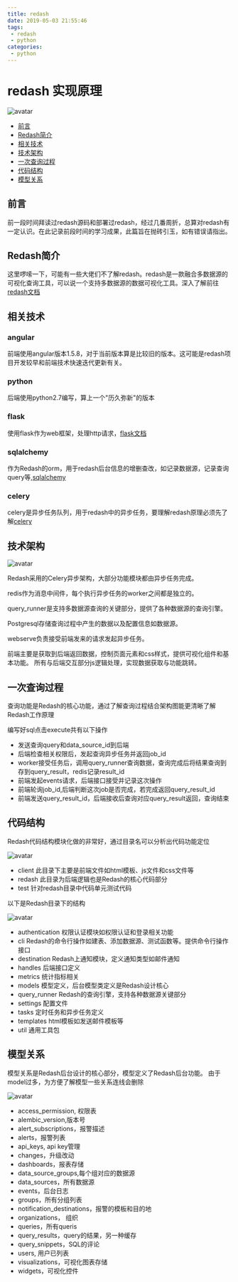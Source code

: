 ```yaml
---
title: redash
date: 2019-05-03 21:55:46
tags:
 - redash
 - python
categories:
 - python
---
```

<meta name="referrer" content="no-referrer" />

# redash 实现原理
![avatar](https://raw.githubusercontent.com/Socketsj/redash/master/images/head.jpg)


* [前言](#前言)
* [Redash简介](#Redash简介)
* [相关技术](#相关技术)
* [技术架构](#技术架构)
* [一次查询过程](#一次查询过程)
* [代码结构](#代码结构)
* [模型关系](#模型关系)


## 前言
 前一段时间拜读过redash源码和部署过redash，经过几番周折，总算对redash有一定认识。在此记录前段时间的学习成果，此篇旨在抛砖引玉，如有错误请指出。

## Redash简介
 这里啰嗦一下，可能有一些大佬们不了解redash。redash是一款融合多数据源的可视化查询工具，可以说一个支持多数据源的数据可视化工具。深入了解前往[redash文档](https://redash.io/help/)

## 相关技术
### angular
  前端使用angular版本1.5.8，对于当前版本算是比较旧的版本。这可能是redash项目开发较早和前端技术快速迭代更新有关。
### python
  后端使用python2.7编写，算上一个"历久弥新"的版本
### flask
  使用flask作为web框架，处理http请求，[flask文档](https://dormousehole.readthedocs.io/en/latest/)
### sqlalchemy
  作为Redash的orm，用于redash后台信息的增删查改，如记录数据源，记录查询query等,[sqlalchemy](https://docs.sqlalchemy.org/en/13/)
### celery
  celery是异步任务队列，用于redash中的异步任务，要理解redash原理必须先了解[celery](http://docs.jinkan.org/docs/celery/)

## 技术架构

![avatar](https://raw.githubusercontent.com/Socketsj/redash/master/images/architecture.jpg)

  Redash采用的Celery异步架构，大部分功能模块都由异步任务完成。
  
  redis作为消息中间件，每个执行异步任务的worker之间都是独立的。
  
  query_runner是支持多数据源查询的关键部分，提供了各种数据源的查询引擎。
  
  Postgresql存储查询过程中产生的数据以及配置信息如数据源。
  
  webserve负责接受前端发来的请求发起异步任务。
  
  前端主要是获取到后端返回数据，控制页面元素和css样式，提供可视化组件和基本功能。
所有与后端交互部分js逻辑处理，实现数据获取与功能跳转。

## 一次查询过程
 查询功能是Redash的核心功能，通过了解查询过程结合架构图能更清晰了解Redash工作原理

 编写好sql点击execute共有以下操作
 
 - 发送查询query和data_source_id到后端
 - 后端检查相关权限后，发起查询异步任务并返回job_id
 - worker接受任务后，调用query_runner查询数据，查询完成后将结果查询到存到query_result，redis记录result_id
 - 前端发起events请求，后端接口接受并记录这次操作
 - 前端轮询job_id,后端判断这次job是否完成，若完成返回query_result_id
 - 前端发送query_result_id，后端接收后查询对应query_result返回，查询结束

## 代码结构
 Redash代码结构模块化做的非常好，通过目录名可以分析出代码功能定位


![avatar](https://raw.githubusercontent.com/Socketsj/redash/master/images/code.png)

 - client 此目录下主要是前端文件如html模板、js文件和css文件等
 - redash 此目录为后端逻辑也是Redash的核心代码部分
 - test 针对redash目录中代码单元测试代码

 以下是Redash目录下的结构

![avatar](https://raw.githubusercontent.com/Socketsj/redash/master/images/code2.png)
 
 - authentication 权限认证模块如权限认证和登录相关功能
 - cli Redash的命令行操作如建表、添加数据源、测试函数等。提供命令行操作接口
 - destination Redash上通知模块，定义通知类型如邮件通知
 - handles 后端接口定义
 - metrics 统计指标相关
 - models 模型定义，后台模型类定义是Redash设计核心
 - query_runner Redash的查询引擎，支持各种数据源关键部分
 - settings 配置文件
 - tasks 定时任务和异步任务定义
 - templates html模板如发送邮件模板等
 - util 通用工具包

## 模型关系
 模型关系是Redash后台设计的核心部分，模型定义了Redash后台功能。
 由于model过多，为方便了解模型一些关系连线会删除

![avatar](https://raw.githubusercontent.com/Socketsj/redash/master/images/model.png)
 
 - access_permission, 权限表
 - alembic_version,版本号
 - alert_subscriptions，报警描述
 - alerts，报警列表
 - api_keys, api key管理
 - changes，升级改动
 - dashboards，报表存储
 - data_source_groups,每个组对应的数据源
 - data_sources，所有数据源
 - events，后台日志
 - groups，所有分组列表
 - notification_destinations，报警的模板和目的地
 - organizations， 组织
 - queries，所有queris
 - query_results，query的结果，另一种缓存
 - query_snippets，SQL的评论
 - users, 用户已列表
 - visualizations，可视化图表存储
 - widgets，可视化控件